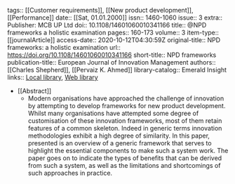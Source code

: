 tags:: [[Customer requirements]], [[New product development]], [[Performance]]
date:: [[Sat, 01.01.2000]]
issn:: 1460-1060
issue:: 3
extra:: Publisher: MCB UP Ltd
doi:: 10.1108/14601060010341166
title:: @NPD frameworks a holistic examination
pages:: 160-173
volume:: 3
item-type:: [[journalArticle]]
access-date:: 2020-10-12T04:30:59Z
original-title:: NPD frameworks: a holistic examination
url:: https://doi.org/10.1108/14601060010341166
short-title:: NPD frameworks
publication-title:: European Journal of Innovation Management
authors:: [[Charles Shepherd]], [[Pervaiz K. Ahmed]]
library-catalog:: Emerald Insight
links:: [Local library](zotero://select/library/items/NBHWW3ET), [Web library](https://www.zotero.org/users/6520516/items/NBHWW3ET)

- [[Abstract]]
	- Modern organisations have approached the challenge of innovation by attempting to develop frameworks for new product development. Whilst many organisations have attempted some degree of customisation of these innovation frameworks, most of them retain features of a common skeleton. Indeed in generic terms innovation methodologies exhibit a high degree of similarity. In this paper, presented is an overview of a generic framework that serves to highlight the essential components to make such a system work. The paper goes on to indicate the types of benefits that can be derived from such a system, as well as the limitations and shortcomings of such approaches in practice.